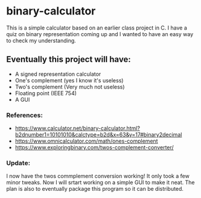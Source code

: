 # binary-calculator

This is a simple calculator based on an earlier class project in C. I have a quiz on binary representation coming up
and I wanted to have an easy way to check my understanding.

## Eventually this project will have:
- A signed representation calculator
- One's complement (yes I know it's useless)
- Two's complement (Very much not useless)
- Floating point (IEEE 754)
- A GUI

### References:
- https://www.calculator.net/binary-calculator.html?b2dnumber1=10101010&calctype=b2d&x=63&y=17#binary2decimal
- https://www.omnicalculator.com/math/ones-complement
- https://www.exploringbinary.com/twos-complement-converter/

### Update:
I now have the twos commplement conversion working! It only took a few minor tweaks. Now I will srtart working on a simple GUI to make it neat. The plan is also to eventually package this program so it can be distributed.
